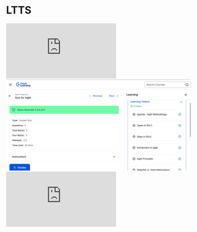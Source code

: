 # LTTS

![image alt](https://github.com/5009226-bhawikakumari/LTTS/blob/d73a1043eee3d1cadaf24585802773011590ddd7/GIT%20Certificate.pdf)
![image alt](https://github.com/5009226-bhawikakumari/LTTS/blob/4d442382db65e042b3049e45f3a10a26775f6115/SDLC%20.png)
![image alt](https://github.com/5009226-bhawikakumari/LTTS/blob/1410245d505ce51200f4e3b79657d2a8552d9cec/Introduction%20to%20C.pdf)
